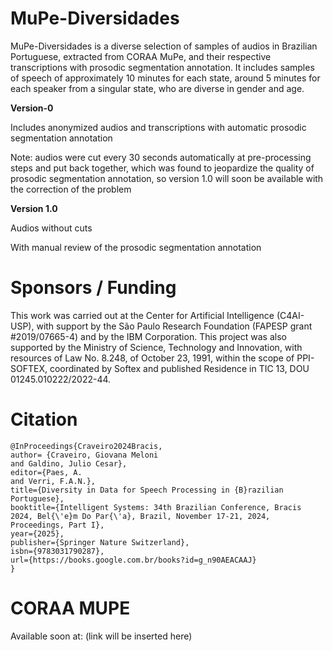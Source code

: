 # MuPe-Diversidades
MuPe-Diversidades is a diverse selection of samples of audios in Brazilian Portuguese, extracted from CORAA MuPe, and their respective transcriptions with prosodic segmentation annotation. It includes samples of speech of approximately 10 minutes for each state, around 5 minutes for each speaker from a singular state, who are diverse in gender and age.


**Version-0**

Includes anonymized audios and transcriptions with automatic prosodic segmentation annotation

Note: audios were cut every 30 seconds automatically at pre-processing steps and put back together, which was found to jeopardize the quality of prosodic segmentation annotation, so version 1.0 will soon be available with the correction of the problem


**Version 1.0**

Audios without cuts 

With manual review of the prosodic segmentation annotation

# Sponsors / Funding

This work was carried out at the Center for Artificial Intelligence (C4AI-USP), with support by the São Paulo Research Foundation (FAPESP grant #2019/07665-4) and by the IBM Corporation. This project was also supported by the Ministry of Science, Technology and Innovation, with resources of Law No. 8.248, of October 23, 1991, within the scope of PPI-SOFTEX, coordinated by Softex and published Residence in TIC 13, DOU 01245.010222/2022-44.


# Citation

```
@InProceedings{Craveiro2024Bracis,
author= {Craveiro, Giovana Meloni
and Galdino, Julio Cesar},
editor={Paes, A.
and Verri, F.A.N.},
title={Diversity in Data for Speech Processing in {B}razilian Portuguese},
booktitle={Intelligent Systems: 34th Brazilian Conference, Bracis 2024, Bel{\'e}m Do Par{\'a}, Brazil, November 17-21, 2024, Proceedings, Part I},
year={2025},
publisher={Springer Nature Switzerland},
isbn={9783031790287},
url={https://books.google.com.br/books?id=g_n90AEACAAJ}
}

```


# CORAA MUPE

Available soon at: (link will be inserted here)
